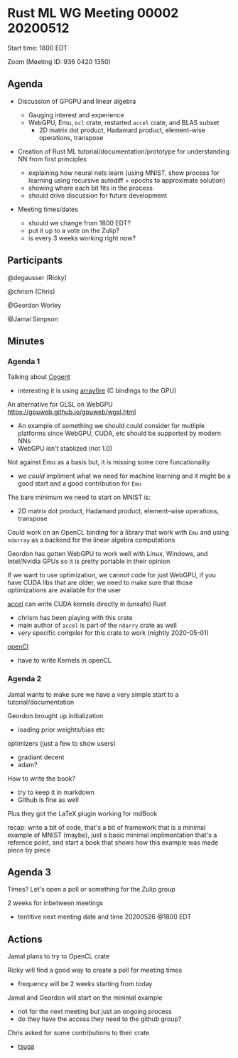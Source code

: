 # Rust ML WG Meeting 00002 20200512

Start time: 1800 EDT
 
Zoom (Meeting ID: 936 0420 1350)
 

## Agenda
- Discussion of GPGPU and linear algebra
    - Gauging interest and experience
    - WebGPU, Emu, `ocl` crate, restarted `accel` crate, and BLAS subset
        - 2D matrix dot product, Hadamard product, element-wise operations, transpose

- Creation of Rust ML tutorial/documentation/prototype for understanding NN from first principles
    -  explaining how neural nets learn (using MNIST, show process for learning using recursive autodiff + epochs to approximate solution)
    -  showing where each bit fits in the process
    -  should drive discussion for future development

- Meeting times/dates 
    - should we change from 1800 EDT? 
    - put it up to a vote on the Zulip? 
    - is every 3 weeks working right now?

## Participants 

@degausser (Ricky)

@chrism (Chris)

@Geordon Worley 

@Jamal Simpson 



## Minutes 

### Agenda 1

Talking about [Cogent](https://crates.io/crates/cogent) 
- interesting it is using [arrayfire](https://crates.io/crates/arrayfire) (C bindings to the GPU)

An alternative for GLSL on WebGPU https://gpuweb.github.io/gpuweb/wgsl.html 
- An example of something we should could consider for mutliple platforms since WebGPU, CUDA, etc should be supported by modern NNs 
- WebGPU isn't stablized (not 1.0)

Not against Emu as a basis but, it is missing some core funcationality 
- we *could* impliment what we need for machine learning and it might be a good start and a good contribution for `Emu` 

The bare minimum we need to start on MNIST is: 
- 2D matrix dot product, Hadamard product, element-wise operations, transpose 

Could work on an OpenCL binding for a library that work with `Emu` and using `ndarray` as a backend for the linear algebra computations 

Geordon has gotten WebGPU to work well with Linux, Windows, and Intel/Nvidia GPUs so it is pretty portable in their opinion 

If we want to use optimization, we cannot code for just WebGPU, if you have CUDA libs that are older, we need to make sure that those optimizations are available for the user 

[accel](https://crates.io/crates/accel) can write CUDA kernels directly in (unsafe) Rust 
- chrism has been playing with this crate 
- main author of `accel` is part of the `ndarry` crate as well 
- *very* specific compiler for this crate to work (nightly 2020-05-01)

[openCl](https://crates.io/crates/ocl) 
- have to write Kernels in openCL 

### Agenda 2

Jamal wants to make sure we have a very simple start to a tutorial/documentation 

Geordon brought up initialization
- loading prior weights/bias etc 

optimizers (just a few to show users)
- gradiant decent 
- adam?

How to write the book? 
- try to keep it in markdown 
- Github is fine as well 

Plus they got the LaTeX plugin working for mdBook 

recap: write a bit of code, that's a bit of framework that is a minimal example of MNIST (maybe), just a basic minimal implimentation that's a refernce point, and start a book that shows how this example was made piece by piece 


## Agenda 3 

Times? Let's open a poll or something for the Zulip group 

2 weeks for inbetween meetings 
- tentitive next meeting date and time 20200526 @1800 EDT 



## Actions

Jamal plans to try to OpenCL crate 

Ricky will find a good way to create a poll for meeting times 
- frequency will be 2 weeks starting from today 

Jamal and Geordon will start on the minimal example 
- not for the next meeting but just an ongoing process 
- do they have the access they need to the github group? 

Chris asked for some contributions to their crate
- [tsuga](https://github.com/quietlychris/tsuga)

